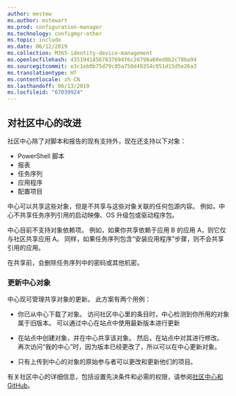```yaml
---
author: mestew
ms.author: mstewart
ms.prod: configuration-manager
ms.technology: configmgr-other
ms.topic: include
ms.date: 06/12/2019
ms.collection: M365-identity-device-management
ms.openlocfilehash: 43519418567637694f6c20798a60ed8b2c78ba94
ms.sourcegitcommit: e3c1eb0b75d79c05a750d49354c851d15d5e26a3
ms.translationtype: HT
ms.contentlocale: zh-CN
ms.lasthandoff: 06/13/2019
ms.locfileid: "67039924"
---
```

## <a name="bkmk_hub"></a> 对社区中心的改进

<!--4224401 & 3555935-->

社区中心除了对脚本和报告的现有支持外，现在还支持以下对象：  

- PowerShell 脚本
- 报表
- 任务序列
- 应用程序
- 配置项目  

中心可以共享这些对象，但是不共享与这些对象关联的任何包源内容。 例如，中心不共享任务序列引用的启动映像、OS 升级包或驱动程序包。

中心目前不支持对象依赖项。 例如，如果你共享依赖于应用 B 的应用 A，则它仅与社区共享应用 A。 同样，如果任务序列包含“安装应用程序”步骤，则不会共享引用的应用。

在共享前，会删除任务序列中的密码或其他机密。

### <a name="updating-hub-objects"></a>更新中心对象

中心现可管理共享对象的更新。 此方案有两个用例：

   - 你已从中心下载了对象。 访问社区中心里的条目时，中心检测到你所用的对象属于旧版本。 可以通过中心在站点中使用最新版本进行更新

   - 在站点中创建对象，并在中心共享该对象。 然后，在站点中对其进行修改。 再次访问“我的中心”时，因为版本已经更改了，所以可以在中心更新对象。

   - 只有上传到中心的对象的原始参与者可以更改和更新他们的项目。 

有关社区中心的详细信息，包括设置先决条件和必需的权限，请参阅[社区中心和 GitHub](/sccm/core/get-started/2019/technical-preview-1904#community-hub-and-github)。